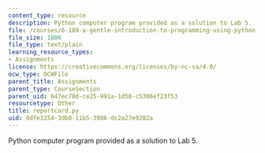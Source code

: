 ```yaml
---
content_type: resource
description: Python computer program provided as a solution to Lab 5.
file: /courses/6-189-a-gentle-introduction-to-programming-using-python-january-iap-2008/9dfe33543db011b53986dc2a27e9202a_reportcard.py
file_size: 1806
file_type: text/plain
learning_resource_types:
- Assignments
license: https://creativecommons.org/licenses/by-nc-sa/4.0/
ocw_type: OCWFile
parent_title: Assignments
parent_type: CourseSection
parent_uid: 647ec78d-ce25-991a-1d58-c5306ef23f53
resourcetype: Other
title: reportcard.py
uid: 9dfe3354-3db0-11b5-3986-dc2a27e9202a
---
```

Python computer program provided as a solution to Lab 5.